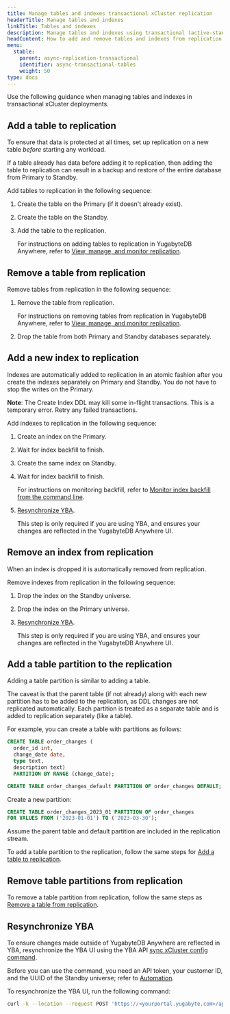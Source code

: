 ```yaml
---
title: Manage tables and indexes transactional xCluster replication
headerTitle: Manage tables and indexes
linkTitle: Tables and indexes
description: Manage tables and indexes using transactional (active-standby) replication between universes
headContent: How to add and remove tables and indexes from replication
menu:
  stable:
    parent: async-replication-transactional
    identifier: async-transactional-tables
    weight: 50
type: docs
---
```


Use the following guidance when managing tables and indexes in transactional xCluster deployments.

## Add a table to replication

To ensure that data is protected at all times, set up replication on a new table _before_ starting any workload.

If a table already has data before adding it to replication, then adding the table to replication can result in a backup and restore of the entire database from Primary to Standby.

Add tables to replication in the following sequence:

1. Create the table on the Primary (if it doesn't already exist).
1. Create the table on the Standby.
1. Add the table to the replication.

    For instructions on adding tables to replication in YugabyteDB Anywhere, refer to [View, manage, and monitor replication](../../../../yugabyte-platform/create-deployments/async-replication-platform/#view-manage-and-monitor-replication).

## Remove a table from replication

Remove tables from replication in the following sequence:

1. Remove the table from replication.

    For instructions on removing tables from replication in YugabyteDB Anywhere, refer to [View, manage, and monitor replication](../../../../yugabyte-platform/create-deployments/async-replication-platform/#view-manage-and-monitor-replication).

1. Drop the table from both Primary and Standby databases separately.

## Add a new index to replication

Indexes are automatically added to replication in an atomic fashion after you create the indexes separately on Primary and Standby. You do not have to stop the writes on the Primary.

**Note**: The Create Index DDL may kill some in-flight transactions. This is a temporary error. Retry any failed transactions.

Add indexes to replication in the following sequence:

1. Create an index on the Primary.

1. Wait for index backfill to finish.

1. Create the same index on Standby.

1. Wait for index backfill to finish.

    For instructions on monitoring backfill, refer to [Monitor index backfill from the command line](https://yugabytedb.tips/?p=2215).

1. [Resynchronize YBA](#resynchronize-yba).

    This step is only required if you are using YBA, and ensures your changes are reflected in the YugabyteDB Anywhere UI.

## Remove an index from replication

When an index is dropped it is automatically removed from replication.

Remove indexes from replication in the following sequence:

1. Drop the index on the Standby universe.

1. Drop the index on the Primary universe.

1. [Resynchronize YBA](#resynchronize-yba).

    This step is only required if you are using YBA, and ensures your changes are reflected in the YugabyteDB Anywhere UI.

## Add a table partition to the replication

Adding a table partition is similar to adding a table.

The caveat is that the parent table (if not already) along with each new partition has to be added to the replication, as DDL changes are not replicated automatically. Each partition is treated as a separate table and is added to replication separately (like a table).

For example, you can create a table with partitions as follows:

```sql
CREATE TABLE order_changes (
  order_id int,
  change_date date,
  type text,
  description text)
  PARTITION BY RANGE (change_date);  
```

```sql
CREATE TABLE order_changes_default PARTITION OF order_changes DEFAULT;
```

Create a new partition:

```sql
CREATE TABLE order_changes_2023_01 PARTITION OF order_changes
FOR VALUES FROM ('2023-01-01') TO ('2023-03-30');
```

Assume the parent table and default partition are included in the replication stream.

To add a table partition to the replication, follow the same steps for [Add a table to replication](#add-a-table-to-replication).

## Remove table partitions from replication

To remove a table partition from replication, follow the same steps as [Remove a table from replication](#remove-a-table-from-replication).

## Resynchronize YBA

To ensure changes made outside of YugabyteDB Anywhere are reflected in YBA, resynchronize the YBA UI using the YBA API [sync xCluster config command](https://api-docs.yugabyte.com/docs/yugabyte-platform/e19b528a55430-sync-xcluster-config).

Before you can use the command, you need an API token, your customer ID, and the UUID of the Standby universe; refer to [Automation](../../../../yugabyte-platform/anywhere-automation/).

To resynchronize the YBA UI, run the following command:

```sh
curl -k --location --request POST 'https://<yourportal.yugabyte.com>/api/v1/customers/<Customer_ID>/xcluster_configs/sync?<standby_universe_uuid>' --header 'X-AUTH-YW-API-TOKEN: <API_token>' --data
```
